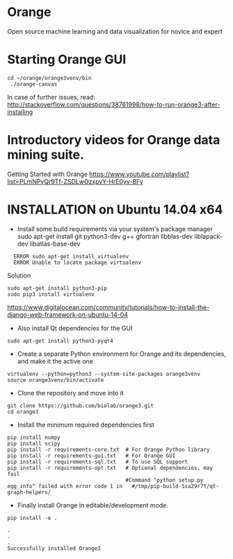 # Orange
Open source machine learning and data visualization for novice and expert


# Starting Orange GUI
```
cd ~/orange/orange3venv/bin
 ./orange-canvas
```

In case of further issues, read:
http://stackoverflow.com/questions/38761998/how-to-run-orange3-after-installing



# Introductory videos for Orange data mining suite.
Getting Started with Orange
https://www.youtube.com/playlist?list=PLmNPvQr9Tf-ZSDLwOzxpvY-HrE0yv-8Fy


# INSTALLATION on Ubuntu 14.04 x64


* Install some build requirements via your system's package manager
sudo apt-get install  git python3-dev g++ gfortran libblas-dev liblapack-dev libatlas-base-dev
```
  ERROR sudo apt-get install virtualenv
  ERROR Unable to locate package virtualenv
```
Solution
```
sudo apt-get install python3-pip
sudo pip3 install virtualenv
```
https://www.digitalocean.com/community/tutorials/how-to-install-the-django-web-framework-on-ubuntu-14-04



* Also install Qt dependencies for the GUI
```
sudo apt-get install python3-pyqt4
```

* Create a separate Python environment for Orange and its dependencies, and make it the active one
```
virtualenv --python=python3 --system-site-packages orange3venv
source orange3venv/bin/activate
```

* Clone the repository and move into it
```
git clone https://github.com/biolab/orange3.git
cd orange3
```


* Install the minimum required dependencies first
```
pip install numpy  
pip install scipy  
pip install -r requirements-core.txt  # For Orange Python library  
pip install -r requirements-gui.txt   # For Orange GUI  
pip install -r requirements-sql.txt   # To use SQL support  
pip install -r requirements-opt.txt   # Optional dependencies, may fail  
                                      #Command "python setup.py egg_info" failed with error code 1 in   #/tmp/pip-build-5sa29r7t/qt-graph-helpers/  
```



* Finally install Orange in editable/development mode.  

```
pip install -e .  

.  
.  
.  
Successfully installed Orange3  
```  
